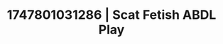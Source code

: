 ---
categories:
- Pleasure mapping
- Erotic dreamscape
- Hawk Tuah
- Dirty mind games
- Hands behind back
image: /assets/images/1747801031286.jpg
layout: post
seo:
  description: Featured content with sensual Scat Fetish, ABDL Play. HD images available.
  keywords: Scat Fetish, ABDL Play
  og_image: /assets/images/1747801031286.jpg
  schema_type: VisualArtwork
tags:
- ABDL Play
- Scat Fetish
- '#1747801031286'
title: 1747801031286 | Scat Fetish ABDL Play
---